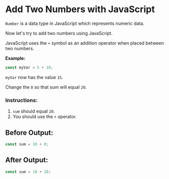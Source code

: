# Add Two Numbers with JavaScript

`Number` is a data type in JavaScript which represents numeric data.

Now let's try to add two numbers using JavaScript.

JavaScript uses the `+` symbol as an addition operator when placed between two numbers.

**Example:**
```javascript
const myVar = 5 + 10;
```
`myVar` now has the value `15`.

Change the `0` so that sum will equal `20`.

### Instructions:
1. `sum` should equal `20`.
2. You should use the `+` operator.

## Before Output:
```javascript
const sum = 10 + 0;
```

## After Output:
```javascript
const sum = 10 + 10;
```
